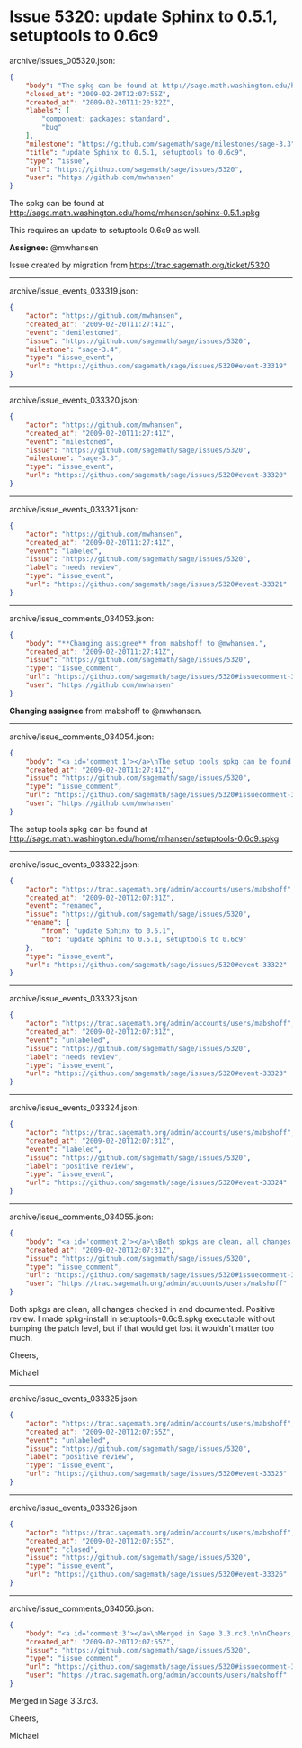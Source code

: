 # Issue 5320: update Sphinx to 0.5.1, setuptools to 0.6c9

archive/issues_005320.json:
```json
{
    "body": "The spkg can be found at http://sage.math.washington.edu/home/mhansen/sphinx-0.5.1.spkg\n\nThis requires an update to setuptools 0.6c9 as well.\n\n**Assignee:** @mwhansen\n\nIssue created by migration from https://trac.sagemath.org/ticket/5320\n\n",
    "closed_at": "2009-02-20T12:07:55Z",
    "created_at": "2009-02-20T11:20:32Z",
    "labels": [
        "component: packages: standard",
        "bug"
    ],
    "milestone": "https://github.com/sagemath/sage/milestones/sage-3.3",
    "title": "update Sphinx to 0.5.1, setuptools to 0.6c9",
    "type": "issue",
    "url": "https://github.com/sagemath/sage/issues/5320",
    "user": "https://github.com/mwhansen"
}
```
The spkg can be found at http://sage.math.washington.edu/home/mhansen/sphinx-0.5.1.spkg

This requires an update to setuptools 0.6c9 as well.

**Assignee:** @mwhansen

Issue created by migration from https://trac.sagemath.org/ticket/5320





---

archive/issue_events_033319.json:
```json
{
    "actor": "https://github.com/mwhansen",
    "created_at": "2009-02-20T11:27:41Z",
    "event": "demilestoned",
    "issue": "https://github.com/sagemath/sage/issues/5320",
    "milestone": "sage-3.4",
    "type": "issue_event",
    "url": "https://github.com/sagemath/sage/issues/5320#event-33319"
}
```



---

archive/issue_events_033320.json:
```json
{
    "actor": "https://github.com/mwhansen",
    "created_at": "2009-02-20T11:27:41Z",
    "event": "milestoned",
    "issue": "https://github.com/sagemath/sage/issues/5320",
    "milestone": "sage-3.3",
    "type": "issue_event",
    "url": "https://github.com/sagemath/sage/issues/5320#event-33320"
}
```



---

archive/issue_events_033321.json:
```json
{
    "actor": "https://github.com/mwhansen",
    "created_at": "2009-02-20T11:27:41Z",
    "event": "labeled",
    "issue": "https://github.com/sagemath/sage/issues/5320",
    "label": "needs review",
    "type": "issue_event",
    "url": "https://github.com/sagemath/sage/issues/5320#event-33321"
}
```



---

archive/issue_comments_034053.json:
```json
{
    "body": "**Changing assignee** from mabshoff to @mwhansen.",
    "created_at": "2009-02-20T11:27:41Z",
    "issue": "https://github.com/sagemath/sage/issues/5320",
    "type": "issue_comment",
    "url": "https://github.com/sagemath/sage/issues/5320#issuecomment-34053",
    "user": "https://github.com/mwhansen"
}
```

**Changing assignee** from mabshoff to @mwhansen.



---

archive/issue_comments_034054.json:
```json
{
    "body": "<a id='comment:1'></a>\nThe setup tools spkg can be found at http://sage.math.washington.edu/home/mhansen/setuptools-0.6c9.spkg",
    "created_at": "2009-02-20T11:27:41Z",
    "issue": "https://github.com/sagemath/sage/issues/5320",
    "type": "issue_comment",
    "url": "https://github.com/sagemath/sage/issues/5320#issuecomment-34054",
    "user": "https://github.com/mwhansen"
}
```

<a id='comment:1'></a>
The setup tools spkg can be found at http://sage.math.washington.edu/home/mhansen/setuptools-0.6c9.spkg



---

archive/issue_events_033322.json:
```json
{
    "actor": "https://trac.sagemath.org/admin/accounts/users/mabshoff",
    "created_at": "2009-02-20T12:07:31Z",
    "event": "renamed",
    "issue": "https://github.com/sagemath/sage/issues/5320",
    "rename": {
        "from": "update Sphinx to 0.5.1",
        "to": "update Sphinx to 0.5.1, setuptools to 0.6c9"
    },
    "type": "issue_event",
    "url": "https://github.com/sagemath/sage/issues/5320#event-33322"
}
```



---

archive/issue_events_033323.json:
```json
{
    "actor": "https://trac.sagemath.org/admin/accounts/users/mabshoff",
    "created_at": "2009-02-20T12:07:31Z",
    "event": "unlabeled",
    "issue": "https://github.com/sagemath/sage/issues/5320",
    "label": "needs review",
    "type": "issue_event",
    "url": "https://github.com/sagemath/sage/issues/5320#event-33323"
}
```



---

archive/issue_events_033324.json:
```json
{
    "actor": "https://trac.sagemath.org/admin/accounts/users/mabshoff",
    "created_at": "2009-02-20T12:07:31Z",
    "event": "labeled",
    "issue": "https://github.com/sagemath/sage/issues/5320",
    "label": "positive review",
    "type": "issue_event",
    "url": "https://github.com/sagemath/sage/issues/5320#event-33324"
}
```



---

archive/issue_comments_034055.json:
```json
{
    "body": "<a id='comment:2'></a>\nBoth spkgs are clean, all changes checked in and documented. Positive review. I made spkg-install in setuptools-0.6c9.spkg executable without bumping the patch level, but if that would get lost it wouldn't matter too much.\n\nCheers,\n\nMichael",
    "created_at": "2009-02-20T12:07:31Z",
    "issue": "https://github.com/sagemath/sage/issues/5320",
    "type": "issue_comment",
    "url": "https://github.com/sagemath/sage/issues/5320#issuecomment-34055",
    "user": "https://trac.sagemath.org/admin/accounts/users/mabshoff"
}
```

<a id='comment:2'></a>
Both spkgs are clean, all changes checked in and documented. Positive review. I made spkg-install in setuptools-0.6c9.spkg executable without bumping the patch level, but if that would get lost it wouldn't matter too much.

Cheers,

Michael



---

archive/issue_events_033325.json:
```json
{
    "actor": "https://trac.sagemath.org/admin/accounts/users/mabshoff",
    "created_at": "2009-02-20T12:07:55Z",
    "event": "unlabeled",
    "issue": "https://github.com/sagemath/sage/issues/5320",
    "label": "positive review",
    "type": "issue_event",
    "url": "https://github.com/sagemath/sage/issues/5320#event-33325"
}
```



---

archive/issue_events_033326.json:
```json
{
    "actor": "https://trac.sagemath.org/admin/accounts/users/mabshoff",
    "created_at": "2009-02-20T12:07:55Z",
    "event": "closed",
    "issue": "https://github.com/sagemath/sage/issues/5320",
    "type": "issue_event",
    "url": "https://github.com/sagemath/sage/issues/5320#event-33326"
}
```



---

archive/issue_comments_034056.json:
```json
{
    "body": "<a id='comment:3'></a>\nMerged in Sage 3.3.rc3.\n\nCheers,\n\nMichael",
    "created_at": "2009-02-20T12:07:55Z",
    "issue": "https://github.com/sagemath/sage/issues/5320",
    "type": "issue_comment",
    "url": "https://github.com/sagemath/sage/issues/5320#issuecomment-34056",
    "user": "https://trac.sagemath.org/admin/accounts/users/mabshoff"
}
```

<a id='comment:3'></a>
Merged in Sage 3.3.rc3.

Cheers,

Michael
